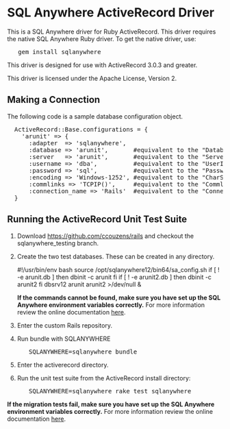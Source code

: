 SQL Anywhere ActiveRecord Driver
================================

This is a SQL Anywhere driver for Ruby ActiveRecord. This driver requires the
native SQL Anywhere Ruby driver. To get the native driver, use:

<pre>
   gem install sqlanywhere
</pre>

This driver is designed for use with ActiveRecord 3.0.3 and greater.

This driver is licensed under the Apache License, Version 2.

Making a Connection
-------------------

The following code is a sample database configuration object.

<pre>
  ActiveRecord::Base.configurations = {
    'arunit' => {
      :adapter  => 'sqlanywhere', 
      :database => 'arunit',       #equivalent to the "DatabaseName" parameter
      :server   => 'arunit',       #equivalent to the "ServerName" parameter
      :username => 'dba',          #equivalent to the "UserID" parameter
      :password => 'sql',          #equivalent to the "Password" parameter
      :encoding => 'Windows-1252', #equivalent to the "CharSet" parameter
      :commlinks => 'TCPIP()',     #equivalent to the "Commlinks" parameter
      :connection_name => 'Rails'  #equivalent to the "ConnectionName" parameter
  }
</pre>

Running the ActiveRecord Unit Test Suite
----------------------------------------

1. Download https://github.com/ccouzens/rails and checkout the sqlanywhere_testing branch.

2. Create the two test databases. These can be created in any directory.

    #!/usr/bin/env bash
    source /opt/sqlanywhere12/bin64/sa_config.sh
    if [ ! -e arunit.db ]
    then
        dbinit -c arunit
    fi
    if [ ! -e arunit2.db ]
    then
        dbinit -c arunit2
    fi
    dbsrv12 arunit arunit2 >/dev/null &

   <b>If the commands cannot be found, make sure you have set up the SQL Anywhere environment variables correctly.</b> For more information review the online documentation [here](http://dcx.sybase.com/index.php#http%3A%2F%2Fdcx.sybase.com%2F1100en%2Fdbadmin_en11%2Fda-envvar-sect1-3672410.html).

3. Enter the custom Rails repository.

4. Run bundle with SQLANYWHERE

<pre>
      SQLANYWHERE=sqlanywhere bundle
</pre>

5. Enter the activerecord directory.

6. Run the unit test suite from the ActiveRecord install directory:

<pre>
      SQLANYWHERE=sqlanywhere rake test_sqlanywhere
</pre>

   <b>If the migration tests fail, make sure you have set up the SQL Anywhere environment variables correctly.</b> For more information review the online documentation [here](http://dcx.sybase.com/index.php#http%3A%2F%2Fdcx.sybase.com%2F1100en%2Fdbadmin_en11%2Fda-envvar-sect1-3672410.html).
